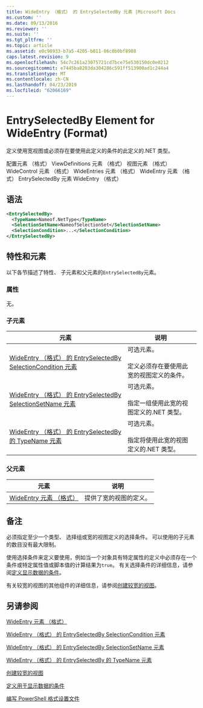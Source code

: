 ```yaml
---
title: WideEntry （格式） 的 EntrySelectedBy 元素 |Microsoft Docs
ms.custom: ''
ms.date: 09/13/2016
ms.reviewer: ''
ms.suite: ''
ms.tgt_pltfrm: ''
ms.topic: article
ms.assetid: e0c98933-b7a5-4205-b811-06c0b0bf8988
caps.latest.revision: 9
ms.openlocfilehash: 54c7c261a23075721cd7bce75e530150dc0e0212
ms.sourcegitcommit: e7445ba8203da304286c591ff513900ad1c244a4
ms.translationtype: MT
ms.contentlocale: zh-CN
ms.lasthandoff: 04/23/2019
ms.locfileid: "62066169"
---
```

# <a name="entryselectedby-element-for-wideentry-format"></a>EntrySelectedBy Element for WideEntry (Format)

定义使用宽视图或必须存在要使用此定义的条件的此定义的.NET 类型。

配置元素 （格式） ViewDefinitions 元素 （格式） 视图元素 （格式） WideControl 元素 （格式） WideEntries 元素 （格式） WideEntry 元素 （格式） EntrySelectedBy 元素 WideEntry （格式）

## <a name="syntax"></a>语法

```xml
<EntrySelectedBy>
  <TypeName>Nameof.NetType</TypeName>
  <SelectionSetName>NameofSelectionSet</SelectionSetName>
  <SelectionCondition>...</SelectionCondition>
</EntrySelectedBy>
```

## <a name="attributes-and-elements"></a>特性和元素

以下各节描述了特性、 子元素和父元素的`EntrySelectedBy`元素。

### <a name="attributes"></a>属性

无。

### <a name="child-elements"></a>子元素

|元素|说明|
|-------------|-----------------|
|[WideEntry （格式） 的 EntrySelectedBy SelectionCondition 元素](./selectioncondition-element-for-entryselectedby-for-widecontrol-format.md)|可选元素。<br /><br /> 定义必须存在要使用此宽的视图定义的条件。|
|[WideEntry （格式） 的 EntrySelectedBy SelectionSetName 元素](./selectionsetname-element-for-entryselectedby-for-widecontrol-format.md)|可选元素。<br /><br /> 指定一组使用此宽的视图定义的.NET 类型。|
|[WideEntry （格式） 的 EntrySelectedBy 的 TypeName 元素](./typename-element-for-entryselectedby-for-wideentry-format.md)|可选元素。<br /><br /> 指定将使用此宽的视图定义的.NET 类型。|

### <a name="parent-elements"></a>父元素

|元素|说明|
|-------------|-----------------|
|[WideEntry 元素 （格式）](./wideentry-element-for-widecontrol-format.md)|提供了宽的视图的定义。|

## <a name="remarks"></a>备注

必须指定至少一个类型、 选择组或宽的视图定义的选择条件。 可以使用的子元素的数目没有最大限制。

使用选择条件来定义要使用，例如当一个对象具有特定属性的定义中必须存在一个条件或特定属性值或脚本值的计算结果为`true`。 有关选择条件的详细信息，请参阅[定义显示数据的条件](./defining-conditions-for-displaying-data.md)。

有关较宽的视图的其他组件的详细信息，请参阅[创建较宽的视图](./creating-a-wide-view.md)。

## <a name="see-also"></a>另请参阅

[WideEntry 元素 （格式）](./wideentry-element-for-widecontrol-format.md)

[WideEntry （格式） 的 EntrySelectedBy SelectionCondition 元素](./selectioncondition-element-for-entryselectedby-for-widecontrol-format.md)

[WideEntry （格式） 的 EntrySelectedBy SelectionSetName 元素](./selectionsetname-element-for-entryselectedby-for-widecontrol-format.md)

[WideEntry （格式） 的 EntrySelectedBy 的 TypeName 元素](./typename-element-for-entryselectedby-for-wideentry-format.md)

[创建较宽的视图](./creating-a-wide-view.md)

[定义用于显示数据的条件](./defining-conditions-for-displaying-data.md)

[编写 PowerShell 格式设置文件](./writing-a-powershell-formatting-file.md)
